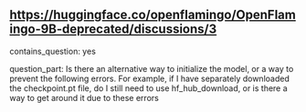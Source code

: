 ## https://huggingface.co/openflamingo/OpenFlamingo-9B-deprecated/discussions/3

contains_question: yes

question_part: Is there an alternative way to initialize the model, or a way to prevent the following errors. For example, if I have separately downloaded the checkpoint.pt file, do I still need to use hf_hub_download, or is there a way to get around it due to these errors